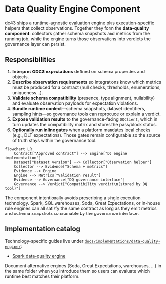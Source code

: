 # Data Quality Engine Component

dc43 ships a runtime-agnostic evaluation engine plus execution-specific
helpers that collect observations. Together they form the **data-quality
component**: collectors gather schema snapshots and metrics from the
running job, while the engine turns those observations into verdicts the
governance layer can persist.

## Responsibilities

1. **Interpret ODCS expectations** defined on schema properties and
   objects.
2. **Describe observation requirements** so integrations know which
   metrics must be produced for a contract (null checks, thresholds,
   enumerations, uniqueness...).
3. **Validate schema compatibility** (presence, type alignment,
   nullability) and evaluate observation payloads for expectation
   violations.
4. **Bundle runtime context**—schema snapshots, dataset identifiers,
   sampling hints—so governance tools can reproduce or explain a verdict.
5. **Expose validation results** to the governance-facing `DQClient`,
   which in turn updates the compatibility matrix and stores the
   pass/block status.
6. **Optionally run inline gates** when a platform mandates local checks
   (e.g., DLT expectations). Those gates remain configurable so the
   source of truth stays within the governance tool.

```mermaid
flowchart LR
    Contract["Approved contract"] --> Engine["DQ engine implementation"]
    Dataset["Dataset version"] --> Collector["Observation helper"]
    Collector --> Evidence["Schema + metrics"]
    Evidence --> Engine
    Engine --> Metrics["Validation result"]
    Evidence --> Governance["DQ governance interface"]
    Governance --> Verdict["Compatibility verdict\n(stored by DQ tool)"]
```

The component intentionally avoids prescribing a single execution
technology. Spark, SQL warehouses, Soda, Great Expectations, or in-house
rule engines can all satisfy the same contract as long as they emit
metrics and schema snapshots consumable by the governance interface.

## Implementation catalog

Technology-specific guides live under
[`docs/implementations/data-quality-engine/`](implementations/data-quality-engine/):

- [Spark data-quality engine](implementations/data-quality-engine/spark.md)

Document alternative engines (Soda, Great Expectations, warehouses, ...)
in the same folder when you introduce them so users can evaluate which
runtime best matches their platform.
